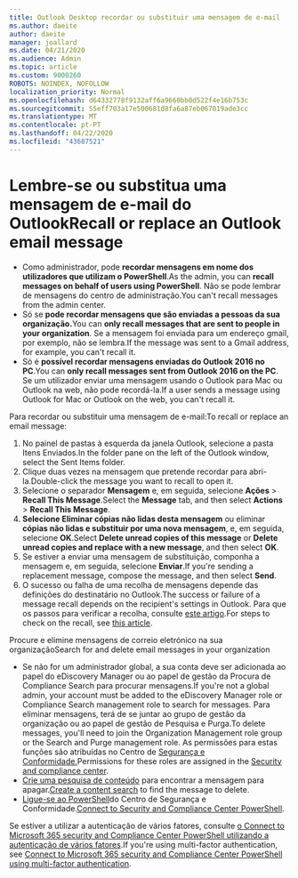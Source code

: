 ```yaml
---
title: Outlook Desktop recordar ou substituir uma mensagem de e-mail
ms.author: daeite
author: daeite
manager: joallard
ms.date: 04/21/2020
ms.audience: Admin
ms.topic: article
ms.custom: 9000260
ROBOTS: NOINDEX, NOFOLLOW
localization_priority: Normal
ms.openlocfilehash: d64332778f9132aff6a9660bb0d522f4e16b753c
ms.sourcegitcommit: 55eff703a17e500681d8fa6a87eb067019ade3cc
ms.translationtype: MT
ms.contentlocale: pt-PT
ms.lasthandoff: 04/22/2020
ms.locfileid: "43687521"
---
```

# <a name="recall-or-replace-an-outlook-email-message"></a><span data-ttu-id="d9298-102">Lembre-se ou substitua uma mensagem de e-mail do Outlook</span><span class="sxs-lookup"><span data-stu-id="d9298-102">Recall or replace an Outlook email message</span></span>

- <span data-ttu-id="d9298-103">Como administrador, pode **recordar mensagens em nome dos utilizadores que utilizam o PowerShell**.</span><span class="sxs-lookup"><span data-stu-id="d9298-103">As the admin, you can **recall messages on behalf of users using PowerShell**.</span></span> <span data-ttu-id="d9298-104">Não se pode lembrar de mensagens do centro de administração.</span><span class="sxs-lookup"><span data-stu-id="d9298-104">You can't recall messages from the admin center.</span></span>
- <span data-ttu-id="d9298-105">Só se **pode recordar mensagens que são enviadas a pessoas da sua organização.**</span><span class="sxs-lookup"><span data-stu-id="d9298-105">You can **only recall messages that are sent to people in your organization**.</span></span> <span data-ttu-id="d9298-106">Se a mensagem foi enviada para um endereço gmail, por exemplo, não se lembra.</span><span class="sxs-lookup"><span data-stu-id="d9298-106">If the message was sent to a Gmail address, for example, you can't recall it.</span></span>
- <span data-ttu-id="d9298-107">Só é **possível recordar mensagens enviadas do Outlook 2016 no PC**.</span><span class="sxs-lookup"><span data-stu-id="d9298-107">You can **only recall messages sent from Outlook 2016 on the PC**.</span></span> <span data-ttu-id="d9298-108">Se um utilizador enviar uma mensagem usando o Outlook para Mac ou Outlook na web, não pode recordá-la.</span><span class="sxs-lookup"><span data-stu-id="d9298-108">If a user sends a message using Outlook for Mac or Outlook on the web, you can't recall it.</span></span>

<span data-ttu-id="d9298-109">Para recordar ou substituir uma mensagem de e-mail:</span><span class="sxs-lookup"><span data-stu-id="d9298-109">To recall or replace an email message:</span></span>

1. <span data-ttu-id="d9298-110">No painel de pastas à esquerda da janela Outlook, selecione a pasta Itens Enviados.</span><span class="sxs-lookup"><span data-stu-id="d9298-110">In the folder pane on the left of the Outlook window, select the Sent Items folder.</span></span>
1. <span data-ttu-id="d9298-111">Clique duas vezes na mensagem que pretende recordar para abri-la.</span><span class="sxs-lookup"><span data-stu-id="d9298-111">Double-click the message you want to recall to open it.</span></span>
1. <span data-ttu-id="d9298-112">Selecione o separador **Mensagem** e, em seguida, selecione **Ações** > **Recall This Message**.</span><span class="sxs-lookup"><span data-stu-id="d9298-112">Select the **Message** tab, and then select **Actions** > **Recall This Message**.</span></span>
1. <span data-ttu-id="d9298-113">**Selecione Eliminar cópias não lidas desta mensagem** ou eliminar **cópias não lidas e substituir por uma nova mensagem**, e, em seguida, selecione **OK**.</span><span class="sxs-lookup"><span data-stu-id="d9298-113">Select **Delete unread copies of this message** or **Delete unread copies and replace with a new message**, and then select **OK**.</span></span>
1. <span data-ttu-id="d9298-114">Se estiver a enviar uma mensagem de substituição, componha a mensagem e, em seguida, selecione **Enviar**.</span><span class="sxs-lookup"><span data-stu-id="d9298-114">If you're sending a replacement message, compose the message, and then select **Send**.</span></span>
1. <span data-ttu-id="d9298-115">O sucesso ou falha de uma recolha de mensagens depende das definições do destinatário no Outlook.</span><span class="sxs-lookup"><span data-stu-id="d9298-115">The success or failure of a message recall depends on the recipient's settings in Outlook.</span></span> <span data-ttu-id="d9298-116">Para que os passos para verificar a recolha, consulte [este artigo](https://support.office.com/article/35027f88-d655-4554-b4f8-6c0729a723a0).</span><span class="sxs-lookup"><span data-stu-id="d9298-116">For steps to check on the recall, see [this article](https://support.office.com/article/35027f88-d655-4554-b4f8-6c0729a723a0).</span></span>

<span data-ttu-id="d9298-117">Procure e elimine mensagens de correio eletrónico na sua organização</span><span class="sxs-lookup"><span data-stu-id="d9298-117">Search for and delete email messages in your organization</span></span>

- <span data-ttu-id="d9298-118">Se não for um administrador global, a sua conta deve ser adicionada ao papel do eDiscovery Manager ou ao papel de gestão da Procura de Compliance Search para procurar mensagens.</span><span class="sxs-lookup"><span data-stu-id="d9298-118">If you're not a global admin, your account must be added to the eDiscovery Manager role or Compliance Search management role to search for messages.</span></span> <span data-ttu-id="d9298-119">Para eliminar mensagens, terá de se juntar ao grupo de gestão da organização ou ao papel de gestão de Pesquisa e Purga.</span><span class="sxs-lookup"><span data-stu-id="d9298-119">To delete messages, you'll need to join the Organization Management role group or the Search and Purge management role.</span></span> <span data-ttu-id="d9298-120">As permissões para estas funções são atribuídas no Centro de [Segurança e Conformidade.](https://go.microsoft.com/fwlink/?linkid=2083731)</span><span class="sxs-lookup"><span data-stu-id="d9298-120">Permissions for these roles are assigned in the [Security and compliance center](https://go.microsoft.com/fwlink/?linkid=2083731).</span></span>
- <span data-ttu-id="d9298-121">[Crie uma pesquisa de conteúdo](https://docs.microsoft.com/office365/securitycompliance/content-search) para encontrar a mensagem para apagar.</span><span class="sxs-lookup"><span data-stu-id="d9298-121">[Create a content search](https://docs.microsoft.com/office365/securitycompliance/content-search) to find the message to delete.</span></span>
- <span data-ttu-id="d9298-122">[Ligue-se ao PowerShell](https://docs.microsoft.com/powershell/exchange/office-365-scc/connect-to-scc-powershell/connect-to-scc-powershell?view=exchange-ps)do Centro de Segurança e Conformidade.</span><span class="sxs-lookup"><span data-stu-id="d9298-122">[Connect to Security and Compliance Center PowerShell](https://docs.microsoft.com/powershell/exchange/office-365-scc/connect-to-scc-powershell/connect-to-scc-powershell?view=exchange-ps).</span></span>

<span data-ttu-id="d9298-123">Se estiver a utilizar a autenticação de vários fatores, consulte [o Connect to Microsoft 365 security and Compliance Center PowerShell utilizando a autenticação de vários fatores](https://docs.microsoft.com/powershell/exchange/office-365-scc/connect-to-scc-powershell/mfa-connect-to-scc-powershell?view=exchange-ps).</span><span class="sxs-lookup"><span data-stu-id="d9298-123">If you're using multi-factor authentication, see [Connect to Microsoft 365 security and Compliance Center PowerShell using multi-factor authentication](https://docs.microsoft.com/powershell/exchange/office-365-scc/connect-to-scc-powershell/mfa-connect-to-scc-powershell?view=exchange-ps).</span></span>